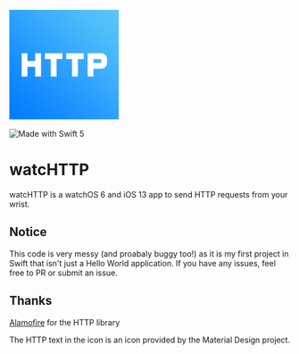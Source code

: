 ![logo](logo/com.thelmgn.watchttp-196px.png)

![Made with Swift 5](https://img.shields.io/badge/Made%20with-Swift%205-FA7343?style=for-the-badge&logo=swift&logoColor=fff)

# watcHTTP
watcHTTP is a watchOS 6 and iOS 13 app to send HTTP requests from your wrist.

## Notice

This code is very messy (and proabaly buggy too!) as it is my first project in Swift that isn't just a Hello World application. If you have any issues, feel free to PR or submit an issue.

## Thanks

[Alamofire](https://github.com/Alamofire/Alamofire) for the HTTP library

The HTTP text in the icon is an icon provided by the Material Design project.
